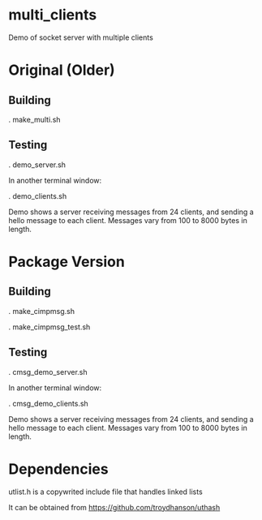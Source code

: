# multi_clients
Demo of socket server with multiple clients

# Original (Older)

## Building
. make_multi.sh

## Testing
. demo_server.sh

In another terminal window:

. demo_clients.sh

Demo shows a server receiving messages from 24 clients, and sending a hello message to each client.
Messages vary from 100 to 8000 bytes in length.

# Package Version

## Building
. make_cimpmsg.sh

. make_cimpmsg_test.sh

## Testing
. cmsg_demo_server.sh

In another terminal window:

. cmsg_demo_clients.sh

Demo shows a server receiving messages from 24 clients, and sending a hello message to each client.
Messages vary from 100 to 8000 bytes in length.

# Dependencies
utlist.h is a copywrited include file that handles linked lists

It can be obtained from https://github.com/troydhanson/uthash



